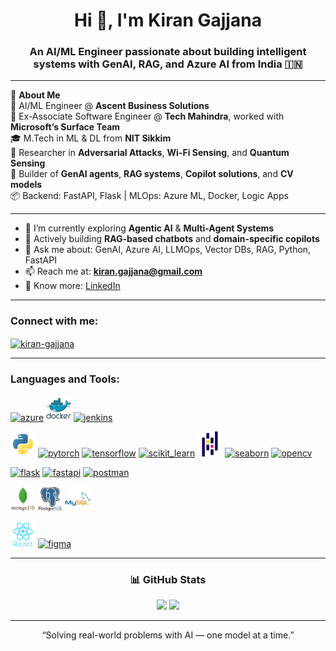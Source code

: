<h1 align="center">Hi 👋, I'm Kiran Gajjana</h1>
<h3 align="center">An AI/ML Engineer passionate about building intelligent systems with GenAI, RAG, and Azure AI from India 🇮🇳</h3>

---

🌟 **About Me**  
🔬 AI/ML Engineer @ **Ascent Business Solutions**  
💼 Ex-Associate Software Engineer @ **Tech Mahindra**, worked with **Microsoft’s Surface Team**  
🎓 M.Tech in ML & DL from **NIT Sikkim**  
🧠 Researcher in **Adversarial Attacks**, **Wi-Fi Sensing**, and **Quantum Sensing**  
🤖 Builder of **GenAI agents**, **RAG systems**, **Copilot solutions**, and **CV models**  
📦 Backend: FastAPI, Flask | MLOps: Azure ML, Docker, Logic Apps

---

- 🌱 I’m currently exploring **Agentic AI** & **Multi-Agent Systems**
- 🧠 Actively building **RAG-based chatbots** and **domain-specific copilots**
- 💬 Ask me about: GenAI, Azure AI, LLMOps, Vector DBs, RAG, Python, FastAPI
- 📫 Reach me at: **kiran.gajjana@gmail.com**
- 📄 Know more: [LinkedIn](https://www.linkedin.com/in/kiran-gajjana)

---

<h3 align="left">Connect with me:</h3>
<p align="left">
  <a href="https://www.linkedin.com/in/kiran-gajjana" target="blank"><img align="center" src="https://cdn.jsdelivr.net/npm/simple-icons@v5/icons/linkedin.svg" alt="kiran-gajjana" height="30" width="40" /></a>
</p>

---

<h3 align="left">Languages and Tools:</h3>
<p align="left">
  <!-- Cloud & DevOps -->
  <a href="https://azure.microsoft.com/" target="_blank"><img src="https://www.vectorlogo.zone/logos/microsoft_azure/microsoft_azure-icon.svg" alt="azure" width="40" height="40"/></a>
  <a href="https://www.docker.com/" target="_blank"><img src="https://raw.githubusercontent.com/devicons/devicon/master/icons/docker/docker-original-wordmark.svg" alt="docker" width="40" height="40"/></a>
  <a href="https://www.jenkins.io" target="_blank"><img src="https://www.vectorlogo.zone/logos/jenkins/jenkins-icon.svg" alt="jenkins" width="40" height="40"/></a>

  <!-- Programming & ML -->
  <a href="https://www.python.org" target="_blank"><img src="https://raw.githubusercontent.com/devicons/devicon/master/icons/python/python-original.svg" alt="python" width="40" height="40"/></a>
  <a href="https://pytorch.org/" target="_blank"><img src="https://www.vectorlogo.zone/logos/pytorch/pytorch-icon.svg" alt="pytorch" width="40" height="40"/></a>
  <a href="https://www.tensorflow.org" target="_blank"><img src="https://www.vectorlogo.zone/logos/tensorflow/tensorflow-icon.svg" alt="tensorflow" width="40" height="40"/></a>
  <a href="https://scikit-learn.org/" target="_blank"><img src="https://upload.wikimedia.org/wikipedia/commons/0/05/Scikit_learn_logo_small.svg" alt="scikit_learn" width="40" height="40"/></a>
  <a href="https://pandas.pydata.org/" target="_blank"><img src="https://raw.githubusercontent.com/devicons/devicon/master/icons/pandas/pandas-original.svg" alt="pandas" width="40" height="40"/></a>
  <a href="https://seaborn.pydata.org/" target="_blank"><img src="https://seaborn.pydata.org/_images/logo-mark-lightbg.svg" alt="seaborn" width="40" height="40"/></a>
  <a href="https://opencv.org/" target="_blank"><img src="https://www.vectorlogo.zone/logos/opencv/opencv-icon.svg" alt="opencv" width="40" height="40"/></a>

  <!-- Backend & APIs -->
  <a href="https://flask.palletsprojects.com/" target="_blank"><img src="https://www.vectorlogo.zone/logos/pocoo_flask/pocoo_flask-icon.svg" alt="flask" width="40" height="40"/></a>
  <a href="https://fastapi.tiangolo.com/" target="_blank"><img src="https://cdn.jsdelivr.net/gh/devicons/devicon/icons/fastapi/fastapi-original.svg" alt="fastapi" width="40" height="40"/></a>
  <a href="https://www.postman.com/" target="_blank"><img src="https://www.vectorlogo.zone/logos/getpostman/getpostman-icon.svg" alt="postman" width="40" height="40"/></a>

  <!-- Databases -->
  <a href="https://www.mongodb.com/" target="_blank"><img src="https://raw.githubusercontent.com/devicons/devicon/master/icons/mongodb/mongodb-original-wordmark.svg" alt="mongodb" width="40" height="40"/></a>
  <a href="https://www.postgresql.org" target="_blank"><img src="https://raw.githubusercontent.com/devicons/devicon/master/icons/postgresql/postgresql-original-wordmark.svg" alt="postgresql" width="40" height="40"/></a>
  <a href="https://www.mysql.com/" target="_blank"><img src="https://raw.githubusercontent.com/devicons/devicon/master/icons/mysql/mysql-original-wordmark.svg" alt="mysql" width="40" height="40"/></a>

  <!-- UI, Others -->
  <a href="https://reactjs.org/" target="_blank"><img src="https://raw.githubusercontent.com/devicons/devicon/master/icons/react/react-original-wordmark.svg" alt="react" width="40" height="40"/></a>
  <a href="https://figma.com/" target="_blank"><img src="https://www.vectorlogo.zone/logos/figma/figma-icon.svg" alt="figma" width="40" height="40"/></a>
</p>

---

<h3 align="center">📊 GitHub Stats</h3>
<p align="center">
  <img src="https://github-readme-stats.vercel.app/api?username=kirangajjana&show_icons=true&theme=github_dark" width="48%" />
  <img src="https://github-readme-streak-stats.herokuapp.com?user=kirangajjana&theme=github-dark" width="48%" />
</p>

---

<p align="center">“Solving real-world problems with AI — one model at a time.”</p>
